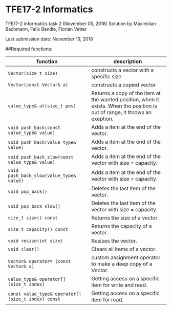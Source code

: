 # TFE17-2 Informatics
TFE17-2 informatics task 2 (November 05, 2018)
Solution by Maximilian Bachmann, Felix Bandle, Florian Vetter

Last submission date: November 19, 2018

##Required functions:

| function | description |
| ------------------------------------------------------- | ---------------------------------------------------------------------------------------------------------------------------------------- |
| `Vector(size_t size)` | constructs a vector with a specific size |
| `Vector(const Vector& a)` | constructs a copied vector |
| `value_type& at(size_t pos)` | Returns a copy of the item at the wanted position, when it exists. When the position is out of range, it throws an exeption. |
| `void push_back(const value_type& value)` | Adds a item at the end of the vector. |
| `void push_back(value_type& value)` | Adds a item at the end of the vector. |
| `void push_back_slow(const value_type& value)` | Adds a item at the end of the vector with size = capacity. |
| `void push_back_slow(value_type& value)` | Adds a item at the end of the vector with size = capacity. |
| `void pop_back()` | Deletes the last item of the vector. |
| `void pop_back_slow()` | Deletes the last item of the vector with size = capacity. |
| `size_t size() const` | Returns the size of a vector. |
| `size_t capacity() const` | Returns the capacity of a vector. |
| `void resize(int size)` | Resizes the vector. |
| `void clear()` | Clears all items of a vector. |
| `Vector& operator= (const Vector& x)` | custom assignment operator to make a deep copy of a Vector. |
| `value_type& operator[] (size_t index)` | Getting access on a specific item for write and read. |
| `const value_type& operator[] (size_t index) const` | Getting access on a specific item for read. |

